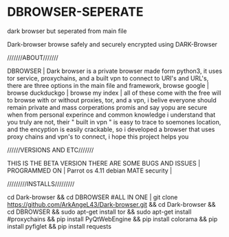 # DBROWSER-SEPERATE
dark browser but seperated from main file 

Dark-browser
browse safely and securely encrypted using DARK-Browser

///////ABOUT///////

DBROWSER | Dark browser is a private browser made form python3, it uses tor service, proxychains, and a built vpn to connect to URI's and URL's, there are three options in the main file and framework, browse google | browse duckduckgo | browse my index | all of these come with the free will to browse with or without proxies, tor, and a vpn, i belive everyone should remain private and mass corperations promis and say yopu are secure when from personal experince and common knowledge i understand that you truly are not, their " built in vpn " is easy to trace to soemones location, and the encyption is easily crackable, so i developed a browser that uses proxy chains and vpn's to connect, i hope this project helps you

//////VERSIONS AND ETC///////

THIS IS THE BETA VERSION THERE ARE SOME BUGS AND ISSUES | PROGRAMMED ON | Parrot os 4.11 debian MATE security |

/////////INSTALLS/////////

cd Dark-browser && cd DBROWSER
#ALL IN ONE | git clone https://github.com/ArkAngeL43/Dark-browser.git && cd Dark-browser && cd DBROWSER && sudo apt-get install tor && sudo apt-get install #proxychains && pip install PyQtWebEngine && pip install colorama && pip install pyfiglet && pip install requests
